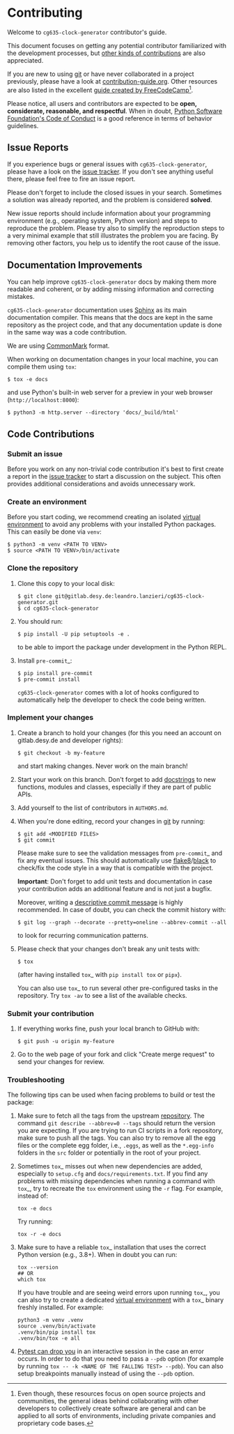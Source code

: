 # Contributing

Welcome to `cg635-clock-generator` contributor\'s guide.

This document focuses on getting any potential contributor familiarized
with the development processes, but [other kinds of
contributions](https://opensource.guide/how-to-contribute) are also
appreciated.

If you are new to using [git](https://git-scm.com) or have never
collaborated in a project previously, please have a look at
[contribution-guide.org](https://www.contribution-guide.org/). Other
resources are also listed in the excellent [guide created by
FreeCodeCamp](https://github.com/FreeCodeCamp/how-to-contribute-to-open-source)[^1].

Please notice, all users and contributors are expected to be **open,
considerate, reasonable, and respectful**. When in doubt, [Python
Software Foundation\'s Code of
Conduct](https://www.python.org/psf/conduct/) is a good reference in
terms of behavior guidelines.

## Issue Reports

If you experience bugs or general issues with `cg635-clock-generator`,
please have a look on the [issue
tracker](https://gitlab.desy.de/leandro.lanzieri/cg635-clock-generator/-/issues).
If you don\'t see anything useful there, please feel free to fire an
issue report.

Please don\'t forget to include the closed issues in your search.
Sometimes a solution was already reported, and the problem is considered
**solved**.

New issue reports should include information about your programming
environment (e.g., operating system, Python version) and steps to
reproduce the problem. Please try also to simplify the reproduction
steps to a very minimal example that still illustrates the problem you
are facing. By removing other factors, you help us to identify the root
cause of the issue.

## Documentation Improvements

You can help improve `cg635-clock-generator` docs by making them more
readable and coherent, or by adding missing information and correcting
mistakes.

`cg635-clock-generator` documentation uses
[Sphinx](https://www.sphinx-doc.org/en/master/) as its main
documentation compiler. This means that the docs are kept in the same
repository as the project code, and that any documentation update is
done in the same way was a code contribution.

We are using [CommonMark](https://commonmark.org/) format.

When working on documentation changes in your local machine, you can
compile them using `tox`:

    $ tox -e docs


and use Python\'s built-in web server for a preview in your web browser
(`http://localhost:8000`):


    $ python3 -m http.server --directory 'docs/_build/html'


## Code Contributions

### Submit an issue

Before you work on any non-trivial code contribution it\'s best to first
create a report in the [issue
tracker](https://gitlab.desy.de/leandro.lanzieri/cg635-clock-generator/-/issues)
to start a discussion on the subject. This often provides additional
considerations and avoids unnecessary work.

### Create an environment

Before you start coding, we recommend creating an isolated [virtual
environment](https://realpython.com/python-virtual-environments-a-primer/)
to avoid any problems with your installed Python packages. This can
easily be done via `venv`:

    $ python3 -m venv <PATH TO VENV>
    $ source <PATH TO VENV>/bin/activate

### Clone the repository

1.  Clone this copy to your local disk:

        $ git clone git@gitlab.desy.de:leandro.lanzieri/cg635-clock-generator.git
        $ cd cg635-clock-generator

2.  You should run:

        $ pip install -U pip setuptools -e .

    to be able to import the package under development in the Python
    REPL.

3.  Install `pre-commit`\_:

        $ pip install pre-commit
        $ pre-commit install

    `cg635-clock-generator` comes with a lot of hooks configured to
    automatically help the developer to check the code being written.

### Implement your changes

1.  Create a branch to hold your changes (for this you need an account on
    gitlab.desy.de and developer rights):

        $ git checkout -b my-feature

    and start making changes. Never work on the main branch!

2.  Start your work on this branch. Don\'t forget to add
    [docstrings](https://www.sphinx-doc.org/en/master/usage/extensions/napoleon.html)
    to new functions, modules and classes, especially if they are part
    of public APIs.

3.  Add yourself to the list of contributors in `AUTHORS.md`.

4.  When you're done editing, record your changes in [git](https://git-scm.com) by running:

        $ git add <MODIFIED FILES>
        $ git commit

    Please make sure to see the validation messages from `pre-commit`\_
    and fix any eventual issues. This should automatically use
    [flake8](https://flake8.pycqa.org/en/stable/)/[black](https://pypi.org/project/black/)
    to check/fix the code style in a way that is compatible with the
    project.

    **Important**: Don\'t forget to add unit tests and documentation in case your
    contribution adds an additional feature and is not just a bugfix.

    Moreover, writing a [descriptive commit
    message](https://chris.beams.io/posts/git-commit) is highly
    recommended. In case of doubt, you can check the commit history
    with:

        $ git log --graph --decorate --pretty=oneline --abbrev-commit --all

    to look for recurring communication patterns.


5.  Please check that your changes don\'t break any unit tests with:

        $ tox

    (after having installed `tox`\_ with `pip install tox` or `pipx`).

    You can also use `tox`\_ to run several other pre-configured tasks
    in the repository. Try `tox -av` to see a list of the available
    checks.

### Submit your contribution

1.  If everything works fine, push your local branch to GitHub with:

        $ git push -u origin my-feature


2.  Go to the web page of your fork and click \"Create merge request\" to
    send your changes for review.

### Troubleshooting

The following tips can be used when facing problems to build or test the
package:

1.  Make sure to fetch all the tags from the upstream
    [repository](https://gitlab.desy.de/leandro.lanzieri/cg635-clock-generator).
    The command `git describe --abbrev=0 --tags` should return the
    version you are expecting. If you are trying to run CI scripts in a
    fork repository, make sure to push all the tags. You can also try to
    remove all the egg files or the complete egg folder, i.e., `.eggs`,
    as well as the `*.egg-info` folders in the `src` folder or
    potentially in the root of your project.

2.  Sometimes `tox`\_ misses out when new dependencies are added,
    especially to `setup.cfg` and `docs/requirements.txt`. If you find
    any problems with missing dependencies when running a command with
    `tox`\_, try to recreate the `tox` environment using the `-r` flag.
    For example, instead of:

        tox -e docs

    Try running:

        tox -r -e docs

3.  Make sure to have a reliable `tox`\_ installation that uses the
    correct Python version (e.g., 3.8+). When in doubt you can run:

        tox --version
        ## OR
        which tox

    If you have trouble and are seeing weird errors upon running
    `tox`\_, you can also try to create a dedicated [virtual
    environment](https://realpython.com/python-virtual-environments-a-primer/)
    with a `tox`\_ binary freshly installed. For example:

        python3 -m venv .venv
        source .venv/bin/activate
        .venv/bin/pip install tox
        .venv/bin/tox -e all

4.  [Pytest can drop
    you](https://docs.pytest.org/en/stable/how-to/failures.html#using-python-library-pdb-with-pytest)
    in an interactive session in the case an error occurs. In order to
    do that you need to pass a `--pdb` option (for example by running
    `tox -- -k <NAME OF THE FALLING TEST> --pdb`). You can also setup
    breakpoints manually instead of using the `--pdb` option.


[^1]: Even though, these resources focus on open source projects and
    communities, the general ideas behind collaborating with other
    developers to collectively create software are general and can be
    applied to all sorts of environments, including private companies
    and proprietary code bases.
